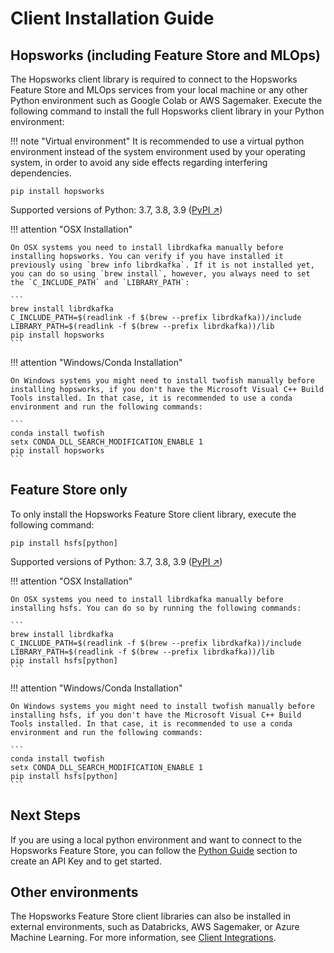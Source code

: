 # Client Installation Guide

## Hopsworks (including Feature Store and MLOps)
The Hopsworks client library is required to connect to the Hopsworks Feature Store and MLOps services from your local machine or any other Python environment such as Google Colab or AWS Sagemaker. Execute the following command to install the full Hopsworks client library in your Python environment:

!!! note "Virtual environment"
    It is recommended to use a virtual python environment instead of the system environment used by your operating system, in order to avoid any side effects regarding interfering dependencies.

```
pip install hopsworks
```
Supported versions of Python: 3.7, 3.8, 3.9 ([PyPI ↗](https://pypi.org/project/hopsworks/))

!!! attention "OSX Installation"

    On OSX systems you need to install librdkafka manually before installing hopsworks. You can verify if you have installed it previously using `brew info librdkafka`. If it is not installed yet, you can do so using `brew install`, however, you always need to set the `C_INCLUDE_PATH` and `LIBRARY_PATH`:

    ```
    brew install librdkafka
    C_INCLUDE_PATH=$(readlink -f $(brew --prefix librdkafka))/include
    LIBRARY_PATH=$(readlink -f $(brew --prefix librdkafka))/lib
    pip install hopsworks
    ```

!!! attention "Windows/Conda Installation"

    On Windows systems you might need to install twofish manually before installing hopsworks, if you don't have the Microsoft Visual C++ Build Tools installed. In that case, it is recommended to use a conda environment and run the following commands:
    
    ```
    conda install twofish
    setx CONDA_DLL_SEARCH_MODIFICATION_ENABLE 1
    pip install hopsworks
    ```

## Feature Store only
To only install the Hopsworks Feature Store client library, execute the following command:

```
pip install hsfs[python]
```
Supported versions of Python: 3.7, 3.8, 3.9 ([PyPI ↗](https://pypi.org/project/hsfs/))

!!! attention "OSX Installation"

    On OSX systems you need to install librdkafka manually before installing hsfs. You can do so by running the following commands:

    ```
    brew install librdkafka
    C_INCLUDE_PATH=$(readlink -f $(brew --prefix librdkafka))/include
    LIBRARY_PATH=$(readlink -f $(brew --prefix librdkafka))/lib
    pip install hsfs[python]
    ```

!!! attention "Windows/Conda Installation"

    On Windows systems you might need to install twofish manually before installing hsfs, if you don't have the Microsoft Visual C++ Build Tools installed. In that case, it is recommended to use a conda environment and run the following commands:
    
    ```
    conda install twofish
    setx CONDA_DLL_SEARCH_MODIFICATION_ENABLE 1
    pip install hsfs[python]
    ```

## Next Steps

If you are using a local python environment and want to connect to the Hopsworks Feature Store, you can follow the [Python Guide](../integrations/python.md#generate-an-api-key) section to create an API Key and to get started.

## Other environments

The Hopsworks Feature Store client libraries can also be installed in external environments, such as Databricks, AWS Sagemaker, or Azure Machine Learning. For more information, see [Client Integrations](../integrations/index.md).

